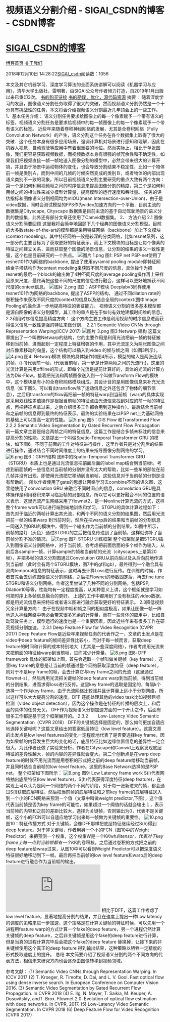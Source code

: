 
# 视频语义分割介绍 - SIGAI_CSDN的博客 - CSDN博客
# [SIGAI_CSDN的博客](https://blog.csdn.net/sigai_csdn)


[博客首页](https://blog.csdn.net/SIGAI_CSDN)
[关于我们](https://me.csdn.net/SIGAI_CSDN)

2018年12月10日 14:28:22[SIGAI_csdn](https://me.csdn.net/SIGAI_CSDN)阅读数：1056


本文及其它机器学习、深度学习算法的全面系统讲解可以阅读《机器学习与应用》，清华大学出版社，雷明著，由SIGAI公众号作者倾力打造，自2019年1月出版以来已重印3次。
[书的购买链接](https://link.zhihu.com/?target=https%3A//item.jd.com/12504554.html)
[书的勘误，优化，源代码资源](https://link.zhihu.com/?target=http%3A//www.tensorinfinity.com/paper_78.html)
摘要：
随着深度学习的发展，图像语义分割任务取得了很大的突破，然而视频语义分割仍然是一个十分具有挑战性的任务，本文将会介绍视频语义分割最近几年顶会上的一些工作。
1、基本任务介绍：
语义分割任务要求给图像上的每一个像素赋予一个带有语义的标签，视频语义分割任务是要求给视频中的每一帧图像上的每一个像素赋予一个带有语义的标签。
近些年来随着卷积神经网络的发展，尤其是全卷积网络（Fully Convolution Network）的产生，语义分割这个任务在各个数据集上取得了很大的突破．这个任务本身有很多应用场景，强调计算机对场景进行感知和理解，因此在机器人视觉，自动驾驶等应用中有着很重要的地位。然而实际上，相比于单张图像，我们更容易获取视频数据，而视频数据本身有很强的帧冗余性和不确定性，如果我们把视频直接一帧一帧地送入图像分割的模型中，必然会带来很大的计算开销，并且由于场景中运动物体的变化，也会导致分割结果不稳定性，比如一个物体前一帧是类别Ａ，而到中间的几帧的时候突然变成的类别Ｂ，或者物体的内部出现语义类别不一致的现象。所以目前视频语义分割主要研究的重点大致有两个方向：第一个是如何利用视频帧之间的时序信息来提高图像分割的精度，第二个是如何利用帧之间的相似性来减少模型计算量，提高模型的运行速度和吞吐量。
任务的评估指标和图像语义分割相同均为mIOU(mean Intersection-over-Union)，由于是video数据，同时会测试模型的FPS作为video加速方向的一个平衡．目前主流的数据集是Cityscape, Cityscape 数据集是目前主流的基于自动驾驶场景的语义分割的数据集，此外还有部分文章还使用了Camvid数据集。
2、 方法介绍
2.1 图像语义分割简要回顾
这里我将会简单地回顾下几个经典的图像语义分割模型。目前的大多数state-of-the-art的模型都是采用特征网络（backbone）加上下文模块(context modeling)。其中特征网络一般是较深的分类网络，比如resnet系列，这一部分的主要目标为了获取更好的特征表示。而上下文模块的目标是让每个像素的特征之间建立关系，进而获取整个图像的场景信息，让分割的结果的语义一致性更强，这个也是目前研究的一个热点。
![图片 1.png](http://www.sigai.cn/upload/image/20181210/1544422536365679.png)
图1: PSP net
PSP-net使用了resnet101作为网络的backbone, 提出了使用pyramid pooling module即特征网络金子塔结构作为context modeling来获取不同尺度的信息，具体操作为把resnet的最后一个block的输出做了4种不同尺度的average pooling操作再上采样回原来尺度，最终再把这些不同的尺度的信息进行融合，这样可以更好地捕获不同尺度的context信息。
![图片 2.png](http://www.sigai.cn/upload/image/20181210/1544422578342734.png)
图2：ASPP模块
Deeplabv3同样使用resnet101作为网络的backbone, 提出了ASPP的结构， 通过不同dilation rate的卷积操作来获取不同尺度的context的信息以及结合全局的context(图中Image Pooling)的融合进一步地提高特征的表征能力。
视频语义分割的很多基本模型都是源自图像的语义分割模型，其工作的重点是在于如何有效地建模时间维的信息。
2.2利用时序信息提高精度方向：
这个方向主要工作是利用视频的时序信息进而获得语义信息一致性更强的特征来做分割．
2.2.1 Semantic Video CNNs through Representation Warping(ICCV 2017)
![图片 3.png](http://www.sigai.cn/upload/image/20181210/1544422620379433.png)
图3:Netwarp 架构
这篇文章提出了一个叫做Netwarp的结构，它的主要作用是利用光流把前一帧的特征搬移到当前帧，进而起到一定程度上特征增强的作用，其中光流定义为两张图像之间对应像素移动的向量，这个结构可以插入到video 的帧与帧之间（如图3所示）。
![4.png](http://www.sigai.cn/upload/image/20181210/1544422638656186.png)
图4: Netwarp模块
模块的具体操作如图4所示，模型的输入是两张连续的帧，(t-1)代表前一帧，t代表当前帧，第一步是计算两帧之间的光流F(t)，这里的光流计算是采用offline的形式，即每个光流是提前计算好的，具体的光流的计算方法为Dis-Flow。接着把光流和两帧图像送入到一个叫做Transform Flow的模块中，这个模块是有小的全卷积网络模块组成，其设计目的是用图像信息来补充光流信息（如下图5，可以看出transflow除了运动信息之外还包含了物体的细节信息），之后用transform的flow再把前一帧的特征warp到当前帧（warp的具体实现是采用双线性差值操作是根据当前帧的特征点由光流信息找到对应的前一帧的特征点，再把特征点拿过来，之后介绍很多工作都会用到这种操作）。最后结合当前帧和之前帧的信息得到最终的特征表示。最终的实验结果在以PSP net上为基础网络的基础上可以提高一定的性能。
![5.png](http://www.sigai.cn/upload/image/20181210/1544422655807202.png)
图5：DIS Flow 和Transformed Flow
2.2.2 Semantic Video Segmentation by Gated Recurrent Flow Propagation
前一篇文章主要是结合两帧之间的特征信息，这篇工作是结合多帧未标注的信息来提高分割的性能。文章提出一个叫做Spatio-Temporal Transformer GRU 的模块，如下图6。不同于前面的工作对特征进行操作，这里作者只是对分割后的结果进行操作，通过结合不同时间维度上的结果来指导图像分割网络的学习。
![6.png](http://www.sigai.cn/upload/image/20181210/1544422670397171.png)
图6：GRFP结构
图6中的Spatio-Temporal Transformer GRU（STGRU）本质上也是通过光流信息把前面后面的label map结合到当前帧t。考虑到前面帧的一些信息对当前帧的分割并没有太大的帮助，比如一些车的部位在前几帧并没有出现，即使用光流把它移动到当前帧，这些信息对于当前帧的分割是没有帮助的。 所以作者使用了gate的思想让网络学习去combine不同的语义图，这里他使用了convolution GRU 来融合不同时间点的信息，convolution GRU是具体操作是利用卷积来学习临近帧的局部信息，所以它可以更好融合不同的位置的语义表示．这里光流产生网络采用了flownet2，是一种online计算光流的方式，这样整个frame work可以进行端到端地训练和学习。
STGPU的具体计算过程如下：首先对于临近的两帧计算出其光流，和两个不同的语义分割的结果图，然后用光流把前一帧的结果warp 到当前时刻，然后在把warp后的结果和当前帧的分割信息一同送入到GRU的模块中，得到一个输出作为当前帧的分割结果。如图中所示，前帧的路灯（灰色）通过STGRU的之后把信息传递到了当前帧，这样就弥补了当前帧分割不准的情况。
![7.png](http://www.sigai.cn/upload/image/20181210/1544422687526078.png)
图7: STGRU 训练框架
整个框架就是把STGRU插入到图像语义分割网络中，对于当前帧，会考虑把前面后面的多个帧作为输入，从前后各sample一帧，计算sample的帧和当前帧的光流（cityscapes上是第20帧），并把多帧的语义分割图通过Convolution GRU从前向后以及从后向前地传递到当前帧（此时会有两个STGRU模块，图7中的gf和gb），最终得到一个融合具有双向temporal信息的特征表示，这时再去计算Loss进行反传。在训练的时候，作者首先会去训练图像语义分割网络，之后把Flownet的参数固定后，再去fine tune STGRU和语义分割网络，作者这里尝试了几种不同的分割网络，包括PSP, Dilation10等等，性能均有一定程度提高，从某种意义上讲，这个框架就是学习如何把时序上多帧信息融合的更好。
上述的工作中都用到了没有标注的video数据，都是用光流信息来把特征或者语义图进行融合获取更好的特征表示。
2.3降低视频冗余计算量方向：
由于在视频中帧和帧之间的相似度极高，如果让图像一帧一阵地送入神经网络中势必会带来很多冗余的计算量，而在一些具体的应用中，比如自动驾驶任务上，模型运行的速度也是一个重要因素，因此近些年来有很多工作在研究视频分割加速。
2.3.1 Deep Feature Flow for Video Recognition (CVPR 2017)
Deep Feature Flow是近些年来视频任务的代表作之一，文章的出发点是在video中deep feature的帧间差异性比较小，而对于每一帧而言，获取deep feature的时间和计算的成本特别地大（尤其是一些深度网络），作者考虑用光流来来把前面的特征给warp到当前帧，进而减少计算量。
![8.png](http://www.sigai.cn/upload/image/20181210/1544422725480767.png)
图8: DFF framework
具体的框架如上图，首先会选取一个帧叫做关键帧（key frame），这里key frame的意思是让当前的帧通过整个网络获取深度特征（deep feature），则对于不是key frame的帧，会去计算它与key frame之间的光流（这里通过flownet-s），然后再用光流把关键帧的deep feature warp到当前帧，得到当前帧的分割结果，进而求得loss进行反传。这里key frame的选取是固定的，每隔k个选择一个作为key frame。由于光流网络比较浅并且计算量上远小于分割网络，所以这样可以大大提高分割的速度。DFF 还能处理其他的video task比如视频目标检测（video object detection），因为这个操作是在特征的传播的层次上，和后面的具体的任务无关。
DFF作为视频语义分割加速方面的一个开山之作，后面有很多工作都是基于这个框架展开的。
2.3.2        Low-Latency Video Semantic Segmentation（CVPR 2018）
DFF的关键帧选择是固定的，那么如何更加自适应地选择关键帧呢？这篇文章给出的答案低层特征（low level feature）。这篇文章的出发点是low level features的变化一定程度地代表了是否要选择key frame，因为如果帧的内容发生巨大的变化的话，底层特征比如边缘位置信息的差异性一定会很大，为此作者还做了实验来分析，作者在Cityscape和Camvid上观察发现底层特征的差异性越大，帧的内容的差异性就会变大。第二个创新点是在warp deep feature的时候不用光流而是用卷积的形式把之前的deep feature给移动当前帧，并且同时结合当前帧的low-level feature。这里的Base Network选择的是PSP net。
整个框架如下图所示：
![9.png](http://www.sigai.cn/upload/image/20181210/1544422752451296.png)
图9: Low Latency frame work
S(l)代表网络抽出底层特征(low level feature)，S(h)代表获得深度特征(deep feature)，在实现上可以认为是同一个网络的两个不同的阶段，对于每一张新进来的帧，都会通过S(l)获取底层特征，然后把当前帧的底层特征和之前key frame的底层特征送入到一个小的FCN网络来预测一个值（文章中叫做weight predictor,下图），这个值代表当前帧是否为key frame的可能性，如果超过一个阈值的话就会输出１，表示当前帧的内容和之前的差距比较大，选择为关键帧，否则输出为0，代表不是关键帧，这个小的FCN可以自适应地学习出来每一帧做为关键帧的重要性。
![10.png](http://www.sigai.cn/upload/image/20181210/1544422768144038.png)
图10：特征传播方式
对于关键帧，会像DFF那样把底层特征继续经过S(h)得到deep feature。对于非关键帧，作者用另一个小的FCN（图10中的Weight Predictor）来把预测一个权重，这个权重W是一个K*K*w*h的tensor，代表对于key frame上每一点到当前帧都有一个K*K的卷积核，之后通过卷积的方式把之前的deep feature给wrap过来，从图10中可以看到Weight Predictor可以把深度语义特征很好地移动到下一帧。最后再把当前帧的low level feature和warp后的deep feature进行融合作为当前帧的输出。
​![F_{h}^{t}(l,i,j)=\sum_{u}\sum_{v}W_{ij}^{(k,t)}(u,v)·F_{h}^{k}(l,i-u,j-u)](https://private.codecogs.com/gif.latex?F_%7Bh%7D%5E%7Bt%7D%28l%2Ci%2Cj%29%3D%5Csum_%7Bu%7D%5Csum_%7Bv%7DW_%7Bij%7D%5E%7B%28k%2Ct%29%7D%28u%2Cv%29%B7F_%7Bh%7D%5E%7Bk%7D%28l%2Ci-u%2Cj-u%29)
相比于DFF，这篇工作考虑了low level feature，显著地提高分割的结果，并且在速度上提出一种Low latency的调度的策略来进一步加速，这个策略是在计算关键帧的特征时候，可以先用一个进程用feature warp的方式计算一个fake的deep feature，另一个进程仍然计算关键帧的deep feature，之后非关键帧是用这个fake的deep feature进行计算，但是当真的进程计算完毕后会把这个fake的deep feature 替换掉，让接下来的非关键帧使用这个真正的deep feature 得到输出结果，这种策略以牺牲一定精度的形式换取速度上的提升。
总结
本文简要介绍了视频语义分割的两个不同方向的代表方法，相信未来研究方向也会逐渐由图像转移到视频领域。

参考文献：
(1) Semantic Video CNNs through Representation Warping. In ICCV 2017
(2) T. Kroeger, R. Timofte, D. Dai, and L. V. Gool. Fast optical flow using dense inverse search. In European Conference on Computer Vision 2016.
(3) Semantic Video Segmentation by Gated Recurrent Flow Propagation. In CVPR 2018
(4) E. Ilg, N. Mayer, T. Saikia, M. Keuper, A. Dosovitskiy, andT. Brox. Flownet 2.0: Evolution of optical flow estimation with deep networks. In CVPR, 2017.
(5) Low-Latency Video Semantic Segmentation. In CVPR 2018
(6) Deep Feature Flow for Video Recognition (CVPR 2017)


